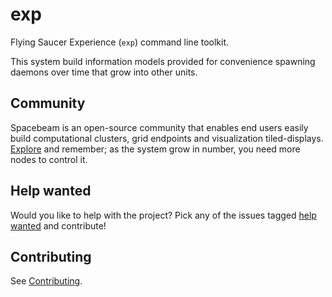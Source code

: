 # exp
Flying Saucer Experience (`exp`) command line toolkit.

This system build information models provided for convenience spawning daemons over time that grow into other units.

## Community
Spacebeam is an open-source community that enables end users easily build computational clusters, grid endpoints and visualization tiled-displays. [Explore](https://github.com/spacebeam) and remember; as the system grow in number, you need more nodes to control it.

## Help wanted
Would you like to help with the project? Pick any of the issues tagged [help wanted](https://github.com/spacebeam/exp/labels/help%20wanted) and contribute!

## Contributing
See  [Contributing](CONTRIBUTING.md).
